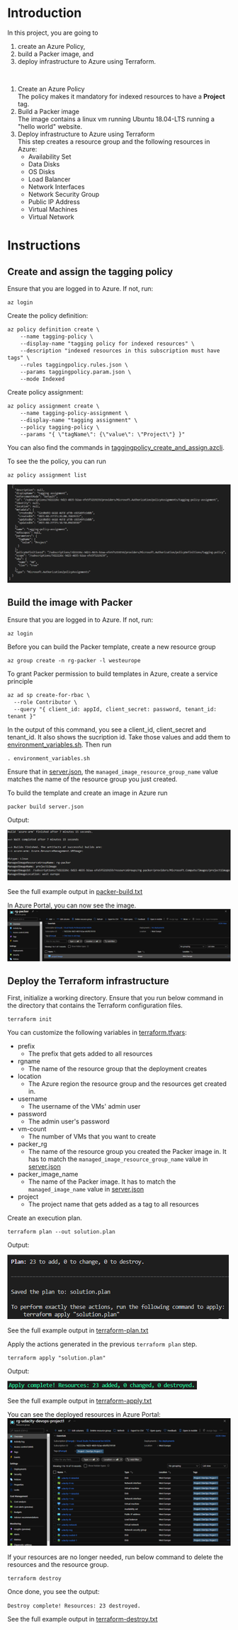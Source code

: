 # Introduction
In this project, you are going to
1. create an Azure Policy,
2. build a Packer image, and
3. deploy infrastructure to Azure using Terraform.

<br/>

1. Create an Azure Policy<br/>
The policy makes it mandatory for indexed resources to have a **Project** tag.
2. Build a Packer image<br/>
The image contains a linux vm running Ubuntu 18.04-LTS running a "hello world" website.
3. Deploy infrastructure to Azure using Terraform<br/>
This step creates a resource group and the following resources in Azure:
    - Availability Set
    - Data Disks
    - OS Disks
    - Load Balancer
    - Network Interfaces
    - Network Security Group
    - Public IP Address
    - Virtual Machines
    - Virtual Network

# Instructions

## Create and assign the tagging policy
Ensure that you are logged in to Azure. If not, run:
```
az login
```

Create the policy definition:
```
az policy definition create \
    --name tagging-policy \
    --display-name "tagging policy for indexed resources" \
    --description "indexed resources in this subscription must have tags" \
    --rules taggingpolicy.rules.json \
    --params taggingpolicy.param.json \
    --mode Indexed
```

Create policy assignment:
```
az policy assignment create \
    --name tagging-policy-assignment \
    --display-name "tagging assignment" \
    --policy tagging-policy \
    --params "{ \"tagName\": {\"value\": \"Project\"} }"
```

You can also find the commands in [taggingpolicy_create_and_assign.azcli](taggingpolicy_create_and_assign.azcli).

To see the the policy, you can run

```
az policy assignment list
```
![az policy assignment list](screenshots/az_policy_assignment_list.png)

## Build the image with Packer
Ensure that you are logged in to Azure. If not, run:
```
az login
```

Before you can build the Packer template, create a new resource group
```
az group create -n rg-packer -l westeurope
```

To grant Packer permission to build templates in Azure, create a service principle
```
az ad sp create-for-rbac \
  --role Contributor \
  --query "{ client_id: appId, client_secret: password, tenant_id: tenant }"
```

In the output of this command, you see a client_id, client_secret and tenant_id. It also shows the sucription id.
Take those values and add them to [environment_variables.sh](environment_variables.sh). Then run
```
. environment_variables.sh
```

Ensure that in [server.json](server.json), the `managed_image_resource_group_name` value matches the name of the resource group you just created.

To build the template and create an image in Azure run
```
packer build server.json
```

Output:

![packer-build](screenshots/packer-build.png)

See the full example output in [packer-build.txt](screenshots/packer-build.txt)

In Azure Portal, you can now see the image.
![packer image](screenshots/packer-image.png)

## Deploy the Terraform infrastructure
First, initialize a working directory.
Ensure that you run below command in the directory that contains the Terraform configuration files.
```
terraform init
```
You can customize the following variables in [terraform.tfvars](terraform.tfvars):
- prefix
  - The prefix that gets added to all resources
- rgname
  - The name of the resource group that the deployment creates
- location
  - The Azure region the resource group and the resources get created in.
- username
  - The username of the VMs' admin user
- password
  - The admin user's password
- vm-count
  - The number of VMs that you want to create
- packer_rg
  - The name of the resource group you created the Packer image in. It has to match the `managed_image_resource_group_name` value in [server.json](server.json)
- packer_image_name
  - The name of the Packer image. It has to match the `managed_image_name` value in [server.json](server.json)
- project
  - The project name that gets added as a tag to all resources

Create an execution plan.
```
terraform plan --out solution.plan
```
Output:

![terraform-plan](screenshots/terraform-plan.png)

See the full example output in [terraform-plan.txt](screenshots/terraform-plan.txt)

Apply the actions generated in the previous `terraform plan` step.
```
terraform apply "solution.plan"
```
Output:

![terraform-apply](screenshots/terraform-apply.png)

See the full example output in [terraform-apply.txt](screenshots/terraform-apply.txt)

You can see the deployed resources in Azure Portal:
![terraform resource group](screenshots/terraform-rg.png)

If your resources are no longer needed, run below command to delete the resources and the resource group.
```
terraform destroy
```

Once done, you see the output:

`Destroy complete! Resources: 23 destroyed.`

See the full example output in [terraform-destroy.txt](screenshots/terraform-destroy.txt)